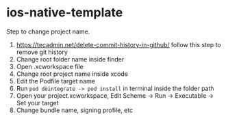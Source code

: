 # ios-native-template

Step to change project name.
1. https://tecadmin.net/delete-commit-history-in-github/ follow this step to remove git history
2. Change root folder name inside finder
3. Open .xcworkspace file
4. Change root project name inside xcode
5. Edit the Podfile target name
6. Run `pod deintegrate -> pod install` in terminal inside the folder path
7. Open your project.xcworkspace, Edit Scheme -> Run -> Executable -> Set your target
8. Change bundle name, signing profile, etc
